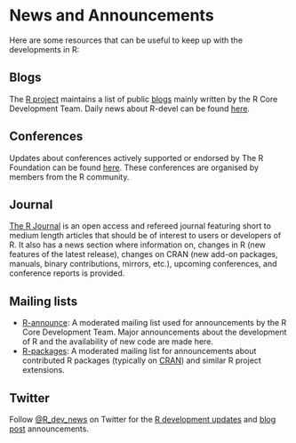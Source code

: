 # News and Announcements

Here are some resources that can be useful to keep up with the developments in R:

## Blogs

The [R project](https://www.r-project.org/) maintains a list of public [blogs](https://developer.r-project.org/Blog/public/) mainly written by the R Core Development Team. Daily news about R-devel can be found [here](https://developer.r-project.org/blosxom.cgi/R-devel).

## Conferences

Updates about conferences actively supported or endorsed by The R Foundation can be found [here](https://www.r-project.org/conferences/). These conferences are organised by members from the R community.

## Journal

[The R Journal](https://journal.r-project.org/) is an open access and refereed journal featuring short to medium length articles that should be of interest to users or developers of R. It also has a news section where information on, changes in R (new features of the latest release), changes on CRAN (new add-on packages, manuals, binary contributions, mirrors, etc.), upcoming conferences, and conference reports is provided.


## Mailing lists

  * [R-announce](https://stat.ethz.ch/mailman/listinfo/r-announce): A moderated mailing list used for announcements by the R Core Development Team. Major announcements about the development of R and the availability of new code are made here.
  * [R-packages](https://stat.ethz.ch/mailman/listinfo/r-packages): A moderated mailing list for announcements about contributed R packages (typically on [CRAN](https://cran.r-project.org/)) and similar R project extensions.

## Twitter

Follow [\@R_dev_news](https://twitter.com/R_dev_news) on Twitter for the [R development updates](https://developer.r-project.org/RSSfeeds.html) and [blog post](https://developer.r-project.org/Blog/public/) announcements.
